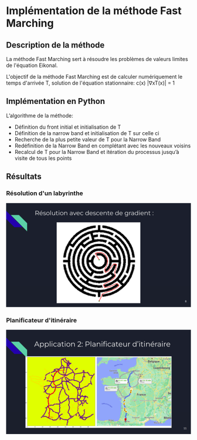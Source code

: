 # Implémentation de la méthode Fast Marching
## Description de la méthode

La méthode Fast Marching sert à résoudre les problèmes de valeurs limites de l'équation Eikonal.

L'objectif de la méthode Fast Marching est de calculer numériquement le temps d'arrivée T, solution de l'équation stationnaire:
c(x) |∇xT(x)| = 1

## Implémentation en Python
L’algorithme de la méthode:
* Définition du front initial et initialisation de T
* Définition de la narrow band et initialisation de T sur celle ci
* Recherche de la plus petite valeur de T pour la Narrow Band
* Redéfinition de la Narrow Band en complétant avec les nouveaux voisins
* Recalcul de T pour la Narrow Band et itération du processus jusqu’à visite de tous les points

## Résultats
### Résolution d'un labyrinthe
![image](image/image3.png)

### Planificateur d'itinéraire
![image](image/image4.png)

